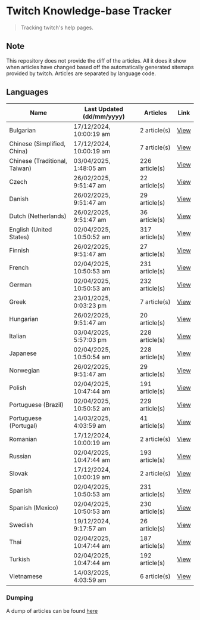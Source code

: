 # Twitch Knowledge-base Tracker
> Tracking twitch's help pages. 

## Note
This repository does not provide the diff of the articles. All it does it show when articles have changed based
off the automatically generated sitemaps provided by twitch. Articles are separated by language code.

## Languages

| Name                          | Last Updated (dd/mm/yyyy) | Articles       | Link                   |
|-------------------------------|---------------------------|----------------|------------------------|
| Bulgarian                     | 17/12/2024, 10:00:19 am   | 2 article(s)   | [View](docs/bg.md)     |
| Chinese (Simplified, China)   | 17/12/2024, 10:00:19 am   | 7 article(s)   | [View](docs/zh_CN.md)  |
| Chinese (Traditional, Taiwan) | 03/04/2025, 1:48:05 am    | 226 article(s) | [View](docs/zh_TW.md)  |
| Czech                         | 26/02/2025, 9:51:47 am    | 22 article(s)  | [View](docs/cs.md)     |
| Danish                        | 26/02/2025, 9:51:47 am    | 29 article(s)  | [View](docs/da.md)     |
| Dutch (Netherlands)           | 26/02/2025, 9:51:47 am    | 36 article(s)  | [View](docs/nl_NL.md)  |
| English (United States)       | 02/04/2025, 10:50:52 am   | 317 article(s) | [View](docs/en_US.md)  |
| Finnish                       | 26/02/2025, 9:51:47 am    | 27 article(s)  | [View](docs/fi.md)     |
| French                        | 02/04/2025, 10:50:53 am   | 231 article(s) | [View](docs/fr.md)     |
| German                        | 02/04/2025, 10:50:53 am   | 232 article(s) | [View](docs/de.md)     |
| Greek                         | 23/01/2025, 0:03:23 pm    | 7 article(s)   | [View](docs/el.md)     |
| Hungarian                     | 26/02/2025, 9:51:47 am    | 20 article(s)  | [View](docs/hu.md)     |
| Italian                       | 03/04/2025, 5:57:03 pm    | 228 article(s) | [View](docs/it.md)     |
| Japanese                      | 02/04/2025, 10:50:54 am   | 228 article(s) | [View](docs/ja.md)     |
| Norwegian                     | 26/02/2025, 9:51:47 am    | 29 article(s)  | [View](docs/no.md)     |
| Polish                        | 02/04/2025, 10:47:44 am   | 191 article(s) | [View](docs/pl.md)     |
| Portuguese (Brazil)           | 02/04/2025, 10:50:52 am   | 229 article(s) | [View](docs/pt_BR.md)  |
| Portuguese (Portugal)         | 14/03/2025, 4:03:59 am    | 41 article(s)  | [View](docs/pt_PT.md)  |
| Romanian                      | 17/12/2024, 10:00:19 am   | 2 article(s)   | [View](docs/ro.md)     |
| Russian                       | 02/04/2025, 10:47:44 am   | 193 article(s) | [View](docs/ru.md)     |
| Slovak                        | 17/12/2024, 10:00:19 am   | 2 article(s)   | [View](docs/sk.md)     |
| Spanish                       | 02/04/2025, 10:50:53 am   | 231 article(s) | [View](docs/es.md)     |
| Spanish (Mexico)              | 02/04/2025, 10:50:53 am   | 230 article(s) | [View](docs/es_MX.md)  |
| Swedish                       | 19/12/2024, 9:17:57 am    | 26 article(s)  | [View](docs/sv.md)     |
| Thai                          | 02/04/2025, 10:47:44 am   | 187 article(s) | [View](docs/th.md)     |
| Turkish                       | 02/04/2025, 10:47:44 am   | 192 article(s) | [View](docs/tr.md)     |
| Vietnamese                    | 14/03/2025, 4:03:59 am    | 6 article(s)   | [View](docs/vi.md)     |

### Dumping
A dump of articles can be found [here](docs/RAW.md)